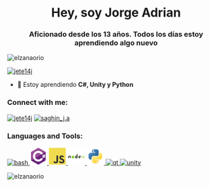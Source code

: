<h1 align="center">Hey, soy Jorge Adrian</h1>
<h3 align="center">Aficionado desde los 13 años. Todos los días estoy aprendiendo algo nuevo</h3>

<p align="left"> <img src="https://komarev.com/ghpvc/?username=elzanaorio&label=Profile%20views&color=0e75b6&style=flat" alt="elzanaorio" /> </p>

<p align="left"> <a href="https://twitter.com/jete14j" target="blank"><img src="https://img.shields.io/twitter/follow/jete14j?logo=twitter&style=for-the-badge" alt="jete14j" /></a> </p>

- 🌱 Estoy aprendiendo **C#, Unity y Python**

<h3 align="left">Connect with me:</h3>
<p align="left">
<a href="https://twitter.com/jete14j" target="blank"><img align="center" src="https://raw.githubusercontent.com/rahuldkjain/github-profile-readme-generator/master/src/images/icons/Social/twitter.svg" alt="jete14j" height="30" width="40" /></a>
<a href="https://instagram.com/saghin_j.a" target="blank"><img align="center" src="https://raw.githubusercontent.com/rahuldkjain/github-profile-readme-generator/master/src/images/icons/Social/instagram.svg" alt="saghin_j.a" height="30" width="40" /></a>
</p>

<h3 align="left">Languages and Tools:</h3>
<p align="left"> <a href="https://www.gnu.org/software/bash/" target="_blank" rel="noreferrer"> <img src="https://www.vectorlogo.zone/logos/gnu_bash/gnu_bash-icon.svg" alt="bash" width="40" height="40"/> </a> <a href="https://www.w3schools.com/cs/" target="_blank" rel="noreferrer"> <img src="https://raw.githubusercontent.com/devicons/devicon/master/icons/csharp/csharp-original.svg" alt="csharp" width="40" height="40"/> </a> <a href="https://developer.mozilla.org/en-US/docs/Web/JavaScript" target="_blank" rel="noreferrer"> <img src="https://raw.githubusercontent.com/devicons/devicon/master/icons/javascript/javascript-original.svg" alt="javascript" width="40" height="40"/> </a> <a href="https://nodejs.org" target="_blank" rel="noreferrer"> <img src="https://raw.githubusercontent.com/devicons/devicon/master/icons/nodejs/nodejs-original-wordmark.svg" alt="nodejs" width="40" height="40"/> </a> <a href="https://www.python.org" target="_blank" rel="noreferrer"> <img src="https://raw.githubusercontent.com/devicons/devicon/master/icons/python/python-original.svg" alt="python" width="40" height="40"/> </a> <a href="https://www.qt.io/" target="_blank" rel="noreferrer"> <img src="https://upload.wikimedia.org/wikipedia/commons/0/0b/Qt_logo_2016.svg" alt="qt" width="40" height="40"/> </a> <a href="https://unity.com/" target="_blank" rel="noreferrer"> <img src="https://www.vectorlogo.zone/logos/unity3d/unity3d-icon.svg" alt="unity" width="40" height="40"/> </a> </p>

<p><img align="center" src="https://github-readme-streak-stats.herokuapp.com/?user=elzanaorio&" alt="elzanaorio" /></p>

